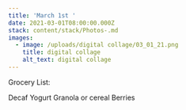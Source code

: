 ```yaml
---
title: 'March 1st '
date: 2021-03-01T08:00:00.000Z
stack: content/stack/Photos-.md
images:
  - image: /uploads/digital collage/03_01_21.png
    title: digital collage
    alt_text: digital collage
---
```


Grocery List: 

Decaf 
Yogurt 
Granola or cereal 
Berries 
